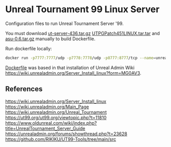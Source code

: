 # Unreal Tournament 99 Linux Server

Configuration files to run Unreal Tournament Server '99.

You must download [ut-server-436.tar.gz](http://ut-files.com/Entire_Server_Download/ut-server-436.tar.gz) [UTPGPatch451LINUX.tar.tar](http://www.ut-files.com/Patches/UTPGPatch451LINUX.tar.tar) and [asu-0.6.tar.gz](http://www.ut-files.com/Patches/UTPGPatch451LINUX.tar.tar) manually to build Dockerfile.

Run dockerfile locally:

``` bash
docker run -p7777:7777/udp -p7778:7778/udp -p8777:8777/tcp --name=unreal_server valtoni/unreal-server:latest
```

[Dockerfile](Dockerfile) was based in that installation of Unreal Admin Wiki <https://wiki.unrealadmin.org/Server_Install_linux?form=MG0AV3>.

## References

https://wiki.unrealadmin.org/Server_Install_linux
https://wiki.unrealadmin.org/Main_Page
https://wiki.unrealadmin.org/Unreal_Tournament
https://ut99.org/ut99.org/viewtopic.php?t=11810
https://www.oldunreal.com/wiki/index.php?title=UnrealTournament_Server_Guide
https://unrealadmin.org/forums/showthread.php?t=23628
https://github.com/RIKIKU/UT99-Tools/tree/main/src
